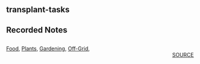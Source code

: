 ## transplant-tasks
## Recorded Notes
<b><i><font color=green></b></i></font><div style='page-break-after: always;'></div>
---
<div style='page-break-after: always;'></div>
<a href='Food.html'>Food</a>, <a href='Plants.html'>Plants</a>, <a href='Gardening.html'>Gardening</a>, <a href='Off-Grid.html'>Off-Grid</a>, 
<div style='text-align: right'>
<a href='https://docs.google.com/spreadsheets/d/e/2PACX-1vRxZ8U6Z3Bf5D0qWg78rDKh2b3jW-cLif6KSh97U8jnpErFEFsJoRT1HxtV0OI_EQUeBrLXLFv-jnuH/pub?output=xlsx'>SOURCE</a>
</div>
